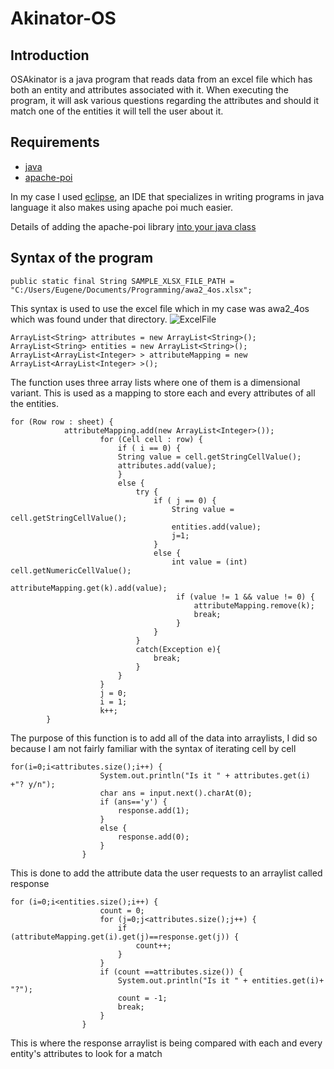 # Akinator-OS
## Introduction
OSAkinator is a java program that reads data from an excel file which has both an entity and attributes associated with it.
When executing the program, it will ask various questions regarding the attributes and should it match one of the entities it will tell 
the user about it.
## Requirements
- [java](https://www.java.com/en/download/)
- [apache-poi](https://poi.apache.org/)

In my case I used [eclipse](https://www.eclipse.org/), an IDE that specializes in writing programs in java language it also makes using apache poi much easier.


Details of adding the apache-poi library [into your java class](https://www.youtube.com/watch?v=w757wjTiruU)

## Syntax of the program
```
public static final String SAMPLE_XLSX_FILE_PATH = "C:/Users/Eugene/Documents/Programming/awa2_4os.xlsx";
```
This syntax is used to use the excel file which in my case was awa2_4os which was found under that directory.
![ExcelFile](https://cloud.githubusercontent.com/assets/499192/8718466/e58c679c-2ba4-11e5-8e3c-3f9955b810f7.jpg)
```
ArrayList<String> attributes = new ArrayList<String>();
ArrayList<String> entities = new ArrayList<String>();
ArrayList<ArrayList<Integer> > attributeMapping = new ArrayList<ArrayList<Integer> >(); 
```  
The function uses three array lists where one of them is a dimensional variant. This is used as a mapping to store each and every attributes of all the entities.
```
for (Row row : sheet) {
        	attributeMapping.add(new ArrayList<Integer>());
	                for (Cell cell : row) {
	                	if ( i == 0) {
	                	String value = cell.getStringCellValue();
	                	attributes.add(value);
	                	}
	                	else {
	                		try {
	                			if ( j == 0) {
	                				String value = cell.getStringCellValue();
	                				entities.add(value);
	                				j=1;
	                			}
	                			else {
	                				int value = (int) cell.getNumericCellValue();
	                				 attributeMapping.get(k).add(value);
	                				 if (value != 1 && value != 0) {
	                					 attributeMapping.remove(k);
	                					 break;
	                				 }
	                			}
	                		}
	                		catch(Exception e){
	                			break;
	                		}
	                	}
	                }
	                j = 0;
	                i = 1;
	                k++;
        }
```
The purpose of this function is to add all of the data into arraylists, I did so because I am not fairly familiar with the syntax of iterating cell by cell

```
for(i=0;i<attributes.size();i++) {
	        		System.out.println("Is it " + attributes.get(i) +"? y/n");
	        		char ans = input.next().charAt(0);
	        		if (ans=='y') {
	        			response.add(1);
	        		}
	        		else {
	        			response.add(0);
	        		}
	        	}
```
This is done to add the attribute data the user requests to an arraylist called response
```
for (i=0;i<entities.size();i++) {
		        	count = 0;
		        	for (j=0;j<attributes.size();j++) {
		        		if (attributeMapping.get(i).get(j)==response.get(j)) {
		        			count++;
		        		}
		        	}
		        	if (count ==attributes.size()) {
			        	System.out.println("Is it " + entities.get(i)+ "?");
			        	count = -1;
			        	break;
			        }
		        }
```
This is where the response arraylist is being compared with each and every entity's attributes to look for a match

